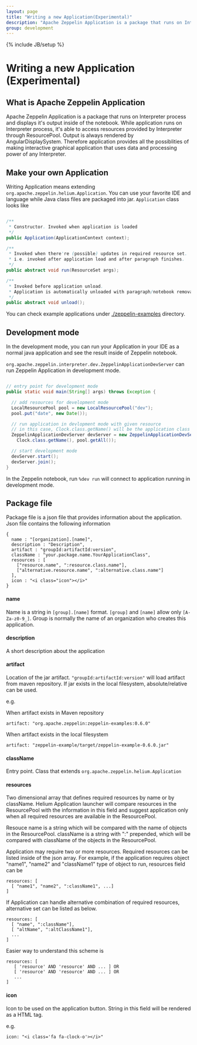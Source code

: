 ```yaml
---
layout: page
title: "Writing a new Application(Experimental)"
description: "Apache Zeppelin Application is a package that runs on Interpreter process and displays it's output inside of the notebook. Make your own Application in Apache Zeppelin is quite easy."
group: development
---
```

<!--
Licensed under the Apache License, Version 2.0 (the "License");
you may not use this file except in compliance with the License.
You may obtain a copy of the License at

http://www.apache.org/licenses/LICENSE-2.0

Unless required by applicable law or agreed to in writing, software
distributed under the License is distributed on an "AS IS" BASIS,
WITHOUT WARRANTIES OR CONDITIONS OF ANY KIND, either express or implied.
See the License for the specific language governing permissions and
limitations under the License.
-->
{% include JB/setup %}

# Writing a new Application (Experimental)

<div id="toc"></div>

## What is Apache Zeppelin Application

Apache Zeppelin Application is a package that runs on Interpreter process and displays it's output inside of the notebook. While application runs on Interpreter process, it's able to access resources provided by Interpreter through ResourcePool. Output is always rendered by AngularDisplaySystem. Therefore application provides all the possiblities of making interactive graphical application that uses data and processing power of any Interpreter.


## Make your own Application

Writing Application means extending `org.apache.zeppelin.helium.Application`. You can use your favorite IDE and language while Java class files are packaged into jar. `Application` class looks like

```java

/**
 * Constructor. Invoked when application is loaded
 */
public Application(ApplicationContext context);

/**
 * Invoked when there're (possible) updates in required resource set.
 * i.e. invoked after application load and after paragraph finishes.
 */
public abstract void run(ResourceSet args);

/**
 * Invoked before application unload.
 * Application is automatically unloaded with paragraph/notebook removal
 */
public abstract void unload();
```


You can check example applications under [./zeppelin-examples](https://github.com/apache/incubator-zeppelin/tree/master/zeppelin-examples) directory.


## Development mode

In the development mode, you can run your Application in your IDE as a normal java application and see the result inside of Zeppelin notebook.

`org.apache.zeppelin.interpreter.dev.ZeppelinApplicationDevServer` can run Zeppelin Application in development mode.

```java

// entry point for development mode
public static void main(String[] args) throws Exception {

  // add resources for development mode
  LocalResourcePool pool = new LocalResourcePool("dev");
  pool.put("date", new Date());

  // run application in devlopment mode with given resource
  // in this case, Clock.class.getName() will be the application class name  
  ZeppelinApplicationDevServer devServer = new ZeppelinApplicationDevServer(
    Clock.class.getName(), pool.getAll());

  // start development mode
  devServer.start();
  devServer.join();
}
```


In the Zeppelin notebook, run `%dev run` will connect to application running in development mode.


## Package file

Package file is a json file that provides information about the application.
Json file contains the following information

```
{
  name : "[organization].[name]",
  description : "Description",
  artifact : "groupId:artifactId:version",
  className : "your.package.name.YourApplicationClass",
  resources : [
    ["resource.name", ":resource.class.name"],
    ["alternative.resource.name", ":alternative.class.name"]
  ],
  icon : "<i class="icon"></i>"
}

```

#### name

Name is a string in `[group].[name]` format.
`[group]` and `[name]` allow only `[A-Za-z0-9_]`.
Group is normally the name of an organization who creates this application.

#### description

A short description about the application

#### artifact

Location of the jar artifact.
`"groupId:artifactId:version"` will load artifact from maven repository.
If jar exists in the local filesystem, absolute/relative can be used.

e.g.

When artifact exists in Maven repository

```
artifact: "org.apache.zeppelin:zeppelin-examples:0.6.0"
```

When artifact exists in the local filesystem

```
artifact: "zeppelin-example/target/zeppelin-example-0.6.0.jar"
```

#### className

Entry point. Class that extends `org.apache.zeppelin.helium.Application`

#### resources

Two dimensional array that defines required resources by name or by className. Helium Application launcher will compare resources in the ResourcePool with the information in this field and suggest application only when all required resources are available in the ResourcePool.

Resouce name is a string which will be compared with the name of objects in the ResourcePool. className is a string with ":" prepended, which will be compared with className of the objects in the ResourcePool.

Application may require two or more resources. Required resources can be listed inside of the json array. For example, if the application requires object "name1", "name2" and "className1" type of object to run, resources field can be

```
resources: [
  [ "name1", "name2", ":className1", ...]
]
```

If Application can handle alternative combination of required resources, alternative set can be listed as below.

```
resources: [
  [ "name", ":className"],
  [ "altName", ":altClassName1"],
  ...
]
```

Easier way to understand this scheme is

```
resources: [
   [ 'resource' AND 'resource' AND ... ] OR
   [ 'resource' AND 'resource' AND ... ] OR
   ...
]
```


#### icon

Icon to be used on the application button. String in this field will be rendered as a HTML tag.

e.g.

```
icon: "<i class='fa fa-clock-o'></i>"
```

